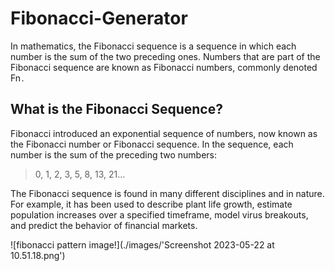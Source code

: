 # Fibonacci-Generator
In mathematics, the Fibonacci sequence is a sequence in which each number is the sum of the two preceding ones. Numbers that are part of the Fibonacci sequence are known as Fibonacci numbers, commonly denoted Fn .

## What is the Fibonacci Sequence?
Fibonacci introduced an exponential sequence of numbers, now known as the Fibonacci number or Fibonacci sequence. In the sequence, each number is the sum of the preceding two numbers:

> 0, 1, 2, 3, 5, 8, 13, 21…

The Fibonacci sequence is found in many different disciplines and in nature. For example, it has been used to describe plant life growth, estimate population increases over a specified timeframe, model virus breakouts, and predict the behavior of financial markets. 

![fibonacci pattern image!](./images/'Screenshot 2023-05-22 at 10.51.18.png')

